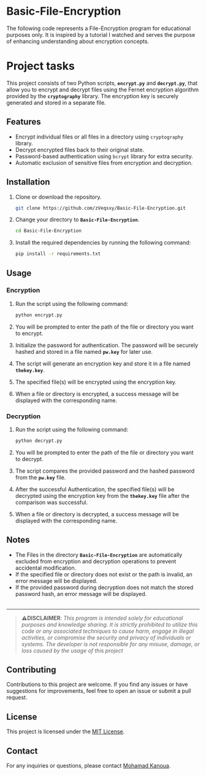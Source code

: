 # Basic-File-Encryption

The following code represents a File-Encryption program for educational purposes only. 
It is inspired by a tutorial I watched and serves the purpose of enhancing understanding about encryption concepts.


# Project tasks

This project consists of two Python scripts, **`encrypt.py`** and **`decrypt.py`**, that allow you to encrypt and decrypt files using the Fernet encryption algorithm provided by the **`cryptography`** library. The encryption key is securely generated and stored in a separate file.


## Features

- Encrypt individual files or all files in a directory using `cryptography` library.
- Decrypt encrypted files back to their original state.
- Password-based authentication using `bcrypt` library for extra security.
- Automatic exclusion of sensitive files from encryption and decryption.


## Installation

1. Clone or download the repository.
    
    ``` bash
    git clone https://github.com/zVeqsxy/Basic-File-Encryption.git 
    ```
    
2. Change your directory to **`Basic-File-Encryption`**.
    
    ``` bash
    cd Basic-File-Encryption
    ```
    
3. Install the required dependencies by running the following command:
    
    ``` bash
    pip install -r requirements.txt
    ```
    

## Usage

### Encryption

1. Run the script using the following command:
    
    ```bash
    python encrypt.py 
    ```
    
2. You will be prompted to enter the path of the file or directory you want to encrypt.
3. Initialize the password for authentication. The password will be securely hashed and stored in a file named **`pw.key`** for later use.
4. The script will generate an encryption key and store it in a file named **`thekey.key`**.
5. The specified file(s) will be encrypted using the encryption key.
6. When a file or directory is encrypted, a success message will be displayed with the corresponding name.

### Decryption

1. Run the script using the following command:
    
    ```bash
    python decrypt.py
    ```
    
2. You will be prompted to enter the path of the file or directory you want to decrypt.
3. The script compares the provided password and the hashed password from the **`pw.key`** file.
4. After the successful Authentication, the specified file(s) will be decrypted using the encryption key from the **`thekey.key`** file after the comparison was successful.
5. When a file or directory is decrypted, a success message will be displayed with the corresponding name.


## Notes

- The Files in the directory **`Basic-File-Encryption`** are automatically excluded from encryption and decryption operations to prevent accidental modification.
- If the specified file or directory does not exist or the path is invalid, an error message will be displayed.
- If the provided password during decryption does not match the stored password hash, an error message will be displayed.<br><br>

-------------------


> **⚠️DISCLAIMER**:
*This program is intended solely for educational purposes and knowledge sharing. It is strictly prohibited to utilize this code or any associated techniques to cause harm, engage in illegal activities, or compromise the security and privacy of individuals or systems. The developer is not responsible for any misuse, damage, or loss caused by the usage of this project*



## Contributing

Contributions to this project are welcome. If you find any issues or have suggestions for improvements, feel free to open an issue or submit a pull request.

## License

This project is licensed under the [MIT License](LICENSE). 

## Contact

For any inquiries or questions, please contact [Mohamad Kanoua](mailto:Reyhamudi609@gmail.com).
